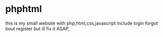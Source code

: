 # phphtml
this is my small website with php,html,css,javascript include login forgot bout register but ill fix it ASAP, 
